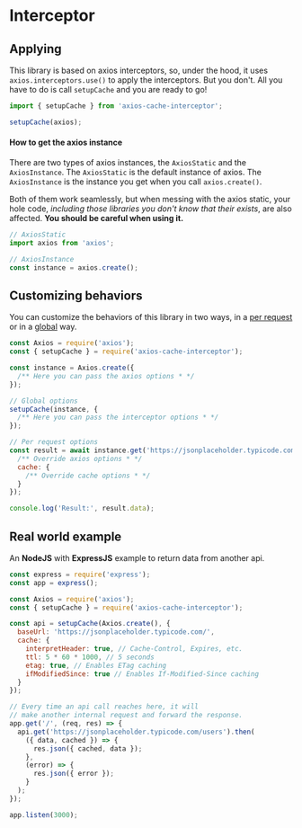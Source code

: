 # Interceptor

## Applying

This library is based on axios interceptors, so, under the hood, it uses
`axios.interceptors.use()` to apply the interceptors. But you don't. All you have to do is
call `setupCache` and you are ready to go!

```js
import { setupCache } from 'axios-cache-interceptor';

setupCache(axios);
```

#### How to get the axios instance

There are two types of axios instances, the `AxiosStatic` and the `AxiosInstance`. The
`AxiosStatic` is the default instance of axios. The `AxiosInstance` is the instance you
get when you call `axios.create()`.

Both of them work seamlessly, but when messing with the axios static, your hole code,
_including those libraries you don't know that their exists_, are also affected. **You
should be careful when using it.**

```js
// AxiosStatic
import axios from 'axios';

// AxiosInstance
const instance = axios.create();
```

## Customizing behaviors

You can customize the behaviors of this library in two ways, in a
[per request](pages/per-request-configuration.md) or in a
[global](pages/global-configuration.md) way.

```js #runkit
const Axios = require('axios');
const { setupCache } = require('axios-cache-interceptor');

const instance = Axios.create({
  /** Here you can pass the axios options * */
});

// Global options
setupCache(instance, {
  /** Here you can pass the interceptor options * */
});

// Per request options
const result = await instance.get('https://jsonplaceholder.typicode.com/posts/1', {
  /** Override axios options * */
  cache: {
    /** Override cache options * */
  }
});

console.log('Result:', result.data);
```

## Real world example

An **NodeJS** with **ExpressJS** example to return data from another api.

```js #runkit endpoint
const express = require('express');
const app = express();

const Axios = require('axios');
const { setupCache } = require('axios-cache-interceptor');

const api = setupCache(Axios.create(), {
  baseUrl: 'https://jsonplaceholder.typicode.com/',
  cache: {
    interpretHeader: true, // Cache-Control, Expires, etc.
    ttl: 5 * 60 * 1000, // 5 seconds
    etag: true, // Enables ETag caching
    ifModifiedSince: true // Enables If-Modified-Since caching
  }
});

// Every time an api call reaches here, it will
// make another internal request and forward the response.
app.get('/', (req, res) => {
  api.get('https://jsonplaceholder.typicode.com/users').then(
    ({ data, cached }) => {
      res.json({ cached, data });
    },
    (error) => {
      res.json({ error });
    }
  );
});

app.listen(3000);
```
